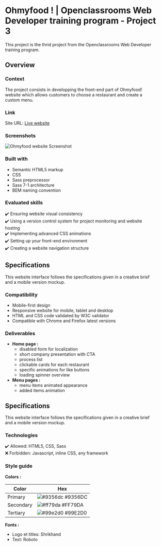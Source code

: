 
# Ohmyfood ! | Openclassrooms Web Developer training program - Project 3

This project is the thrid project from the Openclassrooms Web Developer training program.


## Overview
### Context

The project consists in developping the front-end part of Ohmyfood! website which allows customers to choose a restaurant and create a custom menu.

### Link

Site URL: [Live website](https://yunie08.github.io/ohmyfood-website/index.html)

### Screenshots

![Ohmyfood website Screenshot](./images/screenshots/website-screenshot.png)


### Built with
- Semantic HTML5 markup
- CSS
- Sass preprocessor
- Sass 7-1 architecture 
- BEM naming convention

### Evaluated skills
:heavy_check_mark:  Ensuring website visual consistency  
:heavy_check_mark:  Using a version control system for project monitoring and website hosting  
:heavy_check_mark:  Implementing advanced CSS animations  
:heavy_check_mark:  Setting up your front-end environment  
:heavy_check_mark:  Creating a website navigation structure 


## Specifications
This website interface follows the specifications given in a creative brief and a mobile version mockup.

### Compatibility

- Mobile-first design
- Responsive website for mobile, tablet and desktop
- HTML and CSS code validated by W3C validator
- Compatible with Chrome and Firefox latest versions
### Deliverables

- __Home page :__
  - disabled form for localization
  - short company presentation with CTA
  - process list
  - clickable cards for each restaurant
  - specific animations for like buttons
  - loading spinner overview
- __Menu pages :__
  - menu items animated appearance
  - added items animation  

## Specifications

This website interface follows the specifications given in a creative brief and a mobile version mockup.

### Technologies

:heavy_check_mark:  Allowed: HTML5, CSS, Sass  
:x: Forbidden: Javascript, inline CSS, any framework  

### Style guide

__Colors :__

| Color             | Hex                                                                |
| ----------------- | ------------------------------------------------------------------ |
| Primary | ![#9356dc](https://via.placeholder.com/10/9356dc?text=+)  #9356DC |
| Secondary | ![#ff79da](https://via.placeholder.com/10/ff79da?text=+)  #FF79DA |
| Tertiary | ![#99e2d0](https://via.placeholder.com/10/99e2d0?text=+) #99E2D0 |

__Fonts :__

- Logo et titles: Shrikhand
- Text: Roboto